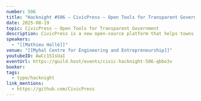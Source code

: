 ```yaml
---
number: 506
title: "Hacknight #506 – CivicPress – Open Tools for Transparent Government"
date: 2025-08-19
topic: CivicPress – Open Tools for Transparent Government
description: CivicPress is a new open-source platform that helps towns and cities publish meetings, bylaws, budgets, and civic records in a transparent, inspectable way — without vendor lock-in. In this talk, Mathieu Hallé will share how the project began, what it aims to fix, and how open-source tools can help rebuild public trust from the ground up.
speakers:
  - "[[Mathieu Hallé]]"
venue: "[[Myhal Centre for Engineering and Entrepreneurship]]"
youtubeID: AwCc15IsUaI
eventUrl: https://guild.host/events/civic-hacknight-506-qbbo3v
booker:
tags:
  - type/hacknight
link_mentions:
  - https://github.com/CivicPress
---
```


